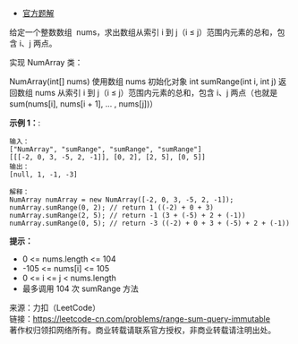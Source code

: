 * [官方题解](https://leetcode-cn.com/problems/range-sum-query-2d-immutable/solution/er-wei-qu-yu-he-jian-suo-ju-zhen-bu-ke-b-2z5n/)

给定一个整数数组  nums，求出数组从索引 i 到 j（i ≤ j）范围内元素的总和，包含 i、j 两点。

实现 NumArray 类：

NumArray(int[] nums) 使用数组 nums 初始化对象
int sumRange(int i, int j) 返回数组 nums 从索引 i 到 j（i ≤ j）范围内元素的总和，包含 i、j 两点（也就是 sum(nums[i], nums[i + 1], ... , nums[j])）

**示例 1：**:<br>
```
输入：
["NumArray", "sumRange", "sumRange", "sumRange"]
[[[-2, 0, 3, -5, 2, -1]], [0, 2], [2, 5], [0, 5]]
输出：
[null, 1, -1, -3]

解释：
NumArray numArray = new NumArray([-2, 0, 3, -5, 2, -1]);
numArray.sumRange(0, 2); // return 1 ((-2) + 0 + 3)
numArray.sumRange(2, 5); // return -1 (3 + (-5) + 2 + (-1)) 
numArray.sumRange(0, 5); // return -3 ((-2) + 0 + 3 + (-5) + 2 + (-1))
```

**提示：** <br>
* 0 <= nums.length <= 104
* -105 <= nums[i] <= 105
* 0 <= i <= j < nums.length
* 最多调用 104 次 sumRange 方法

来源：力扣（LeetCode）<br>
链接：https://leetcode-cn.com/problems/range-sum-query-immutable<br>
著作权归领扣网络所有。商业转载请联系官方授权，非商业转载请注明出处。<br>